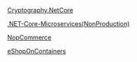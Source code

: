 
 
 [Cryptography.NetCore](https://github.com/armanriazi/Cryptography.NetCore)      
 
 [.NET-Core-Microservices(NonProduction)](https://github.com/armanriazi/.NET-Core-Microservices)
 
 [NopCommerce](https://github.com/armanriazi/nopCommerce)
 
 [eShopOnContainers](https://github.com/armanriazi/eShopOnContainers)
